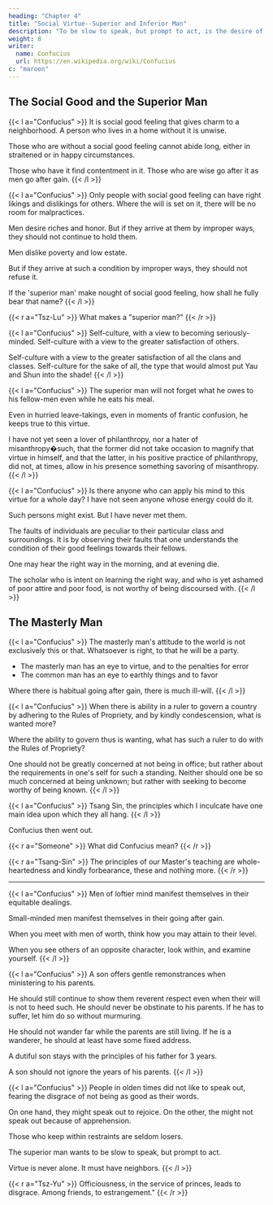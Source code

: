 ```yaml
---
heading: "Chapter 4"
title: "Social Virtue--Superior and Inferior Man"
description: "To be slow to speak, but prompt to act, is the desire of the 'superior man.'"
weight: 8
writer:
  name: Confucius
  url: https://en.wikipedia.org/wiki/Confucius
c: "maroon"
---
```



## The Social Good and the Superior Man

{{< l a="Confucius" >}}
It is social good feeling that gives charm to a neighborhood. A person who lives in a home without it is unwise.

Those who are without a social good feeling cannot abide long, either in straitened or in happy circumstances. 

Those who have it find contentment in it. Those who are wise go after it as men go after gain. 
{{< /l >}}


{{< l a="Confucius" >}}
Only people with social good feeling can have right likings and dislikings for others. Where the will is set on it, there will be no room for malpractices.

Men desire riches and honor. But if they arrive at them by improper ways, they should not continue to hold them. 

Men dislike poverty and low estate. 

But if they arrive at such a condition by improper ways, they should not refuse it.

If the 'superior man' make nought of social good feeling, how shall he fully bear that name? 
{{< /l >}}


{{< r a="Tsz-Lu" >}}
What makes a "superior man?"
{{< /r >}}


{{< l a="Confucius" >}}
Self-culture, with a view to becoming seriously-minded. Self-culture with a view to the greater satisfaction of others. 

Self-culture with a view to the greater satisfaction of all the clans and classes. Self-culture for the sake of all, the type that would almost put Yau and Shun into the shade!
{{< /l >}}


{{< l a="Confucius" >}}
The superior man will not forget what he owes to his fellow-men even while he eats his meal. 

Even in hurried leave-takings, even in moments of frantic confusion, he keeps true to this virtue. 

I have not yet seen a lover of philanthropy, nor a hater of misanthropy�such, that the former did not take occasion to magnify that virtue in himself, and that the latter, in his positive practice of philanthropy, did not, at times, allow in his presence something savoring of misanthropy.
{{< /l >}}

{{< l a="Confucius" >}}
Is there anyone who can apply <!-- the energy of --> his mind to this virtue for a whole day? I have not seen anyone whose energy could do it. 

Such persons might exist. But I have never met them. 

The faults of individuals are peculiar to their particular class and surroundings. It is by observing their faults that one understands the condition of their good feelings towards their fellows. 

One may hear the right way in the morning, and at evening die. 

The scholar who is intent on learning the right way, and who is yet ashamed of poor attire and poor food, is not worthy of being discoursed with.
{{< /l >}}


## The Masterly Man

{{< l a="Confucius" >}}
The masterly man's attitude to the world is not exclusively this or that. Whatsoever is right, to that he will be a party. 

- The masterly man has an eye to virtue, and to the penalties for error 
- The common man has an eye to earthly things and to favor

Where there is habitual going after gain, there is much ill-will. 
{{< /l >}}

{{< l a="Confucius" >}}
When there is ability in a ruler to govern a country by adhering to the Rules of Propriety, and by kindly condescension, what is wanted more? 

Where the ability to govern thus is wanting, what has such a ruler to do with the Rules of Propriety? 

One should not be greatly concerned at not being in office; but rather about the requirements in one's self for such a standing. Neither should one be so much concerned at being unknown; but rather with seeking to become worthy of being known.
{{< /l >}}


<!-- Confucius addressed his disciple Tsang-Sin:  -->

{{< l a="Confucius" >}}
Tsang Sin, the principles which I inculcate have one main idea upon which they all hang.
{{< /l >}}

Confucius then went out.

{{< r a="Someone" >}}
What did Confucius mean? 
{{< /r >}}

{{< r a="Tsang-Sin" >}}
The principles of our Master's teaching are whole-heartedness and kindly forbearance, these and nothing more.
{{< /r >}}

---

{{< l a="Confucius" >}}
Men of loftier mind manifest themselves in their equitable dealings.

Small-minded men manifest themselves in their going after gain. 

When you meet with men of worth, think how you may attain to their level. 

When you see others of an opposite character, look within, and examine yourself. 
{{< /l >}}


{{< l a="Confucius" >}}
A son offers gentle remonstrances when ministering to his parents. 

He should still continue to show them reverent respect even when their will is not to heed such. He should never be obstinate to his parents. If he has to suffer, let him do so without murmuring. 

He should not wander far while the parents are still living. If he is a wanderer, he should at least have some fixed address. 

A dutiful son stays with the principles of his father for 3 years. 

A son should not ignore the years of his parents. 
{{< /l >}}

{{< l a="Confucius" >}}
People in olden times did not like to speak out, fearing the disgrace of not being as good as their words. 

On one hand, they might speak out to rejoice. On the other, the might not speak out because of apprehension. 

Those who keep within restraints are seldom losers. 

The superior man wants to be slow to speak, but prompt to act. 

Virtue is never alone. It must have neighbors.
{{< /l >}}

{{< r a="Tsz-Yu" >}}
Officiousness, in the service of princes, leads to disgrace. Among friends, to estrangement."
{{< /r >}}